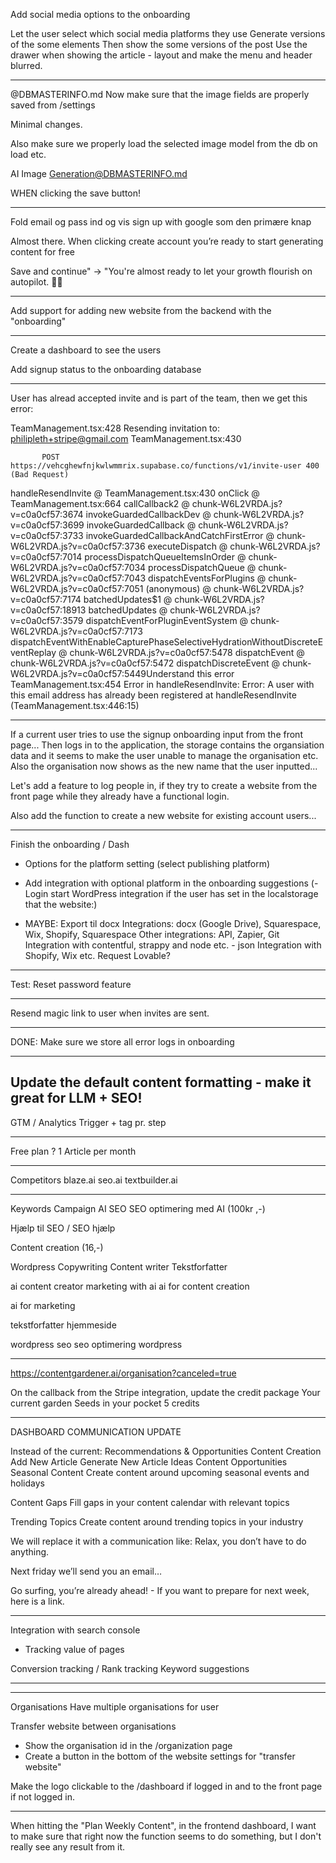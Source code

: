 Add social media options to the onboarding

Let the user select which social media platforms they use
Generate versions of the some elements
Then show the some versions of the post
Use the drawer when showing the article - layout and make the menu and header blurred. 

----



@DBMASTERINFO.md Now make sure that the image fields are properly saved from /settings

Minimal changes. 

Also make sure we properly load the selected image model from the db on load etc.

AI Image Generation@DBMASTERINFO.md 

WHEN clicking the save button!




---



Fold email og pass ind og vis sign up with google som den primære knap

Almost there. When clicking create account you’re ready to start generating content for free

Save and continue" → "You're almost ready to let your growth flourish on autopilot. 🌱🚀

---

Add support for adding new website from the backend with the "onboarding"

---

Create a dashboard to see the users 

Add signup status to the onboarding database

---

User has alread accepted invite and is part of the team, then we get this error:

TeamManagement.tsx:428 Resending invitation to: philipleth+stripe@gmail.com
TeamManagement.tsx:430 
            
            
           POST https://vehcghewfnjkwlwmmrix.supabase.co/functions/v1/invite-user 400 (Bad Request)
handleResendInvite @ TeamManagement.tsx:430
onClick @ TeamManagement.tsx:664
callCallback2 @ chunk-W6L2VRDA.js?v=c0a0cf57:3674
invokeGuardedCallbackDev @ chunk-W6L2VRDA.js?v=c0a0cf57:3699
invokeGuardedCallback @ chunk-W6L2VRDA.js?v=c0a0cf57:3733
invokeGuardedCallbackAndCatchFirstError @ chunk-W6L2VRDA.js?v=c0a0cf57:3736
executeDispatch @ chunk-W6L2VRDA.js?v=c0a0cf57:7014
processDispatchQueueItemsInOrder @ chunk-W6L2VRDA.js?v=c0a0cf57:7034
processDispatchQueue @ chunk-W6L2VRDA.js?v=c0a0cf57:7043
dispatchEventsForPlugins @ chunk-W6L2VRDA.js?v=c0a0cf57:7051
(anonymous) @ chunk-W6L2VRDA.js?v=c0a0cf57:7174
batchedUpdates$1 @ chunk-W6L2VRDA.js?v=c0a0cf57:18913
batchedUpdates @ chunk-W6L2VRDA.js?v=c0a0cf57:3579
dispatchEventForPluginEventSystem @ chunk-W6L2VRDA.js?v=c0a0cf57:7173
dispatchEventWithEnableCapturePhaseSelectiveHydrationWithoutDiscreteEventReplay @ chunk-W6L2VRDA.js?v=c0a0cf57:5478
dispatchEvent @ chunk-W6L2VRDA.js?v=c0a0cf57:5472
dispatchDiscreteEvent @ chunk-W6L2VRDA.js?v=c0a0cf57:5449Understand this error
TeamManagement.tsx:454 Error in handleResendInvite: Error: A user with this email address has already been registered
    at handleResendInvite (TeamManagement.tsx:446:15)

---

If a current user tries to use the signup onboarding input from the front page... Then logs in to the application, the storage contains the organsiation data and it seems to make the user unable to manage the organisation etc. Also the organisation now shows as the new name that the user inputted...

Let's add a feature to log people in, if they try to create a website from the front page while they already have a functional login. 

Also add the function to create a new website for existing account users...

---

Finish the onboarding / Dash
- Options for the platform setting (select publishing platform)
- Add integration with optional platform in the onboarding suggestions (- Login start WordPress integration if the user has set in the localstorage that the website:)

- MAYBE: Export til docx
Integrations: docx (Google Drive), Squarespace, Wix, Shopify, Squarespace
Other integrations: API, Zapier, Git
Integration with contentful, strappy and node etc. - json
Integration with Shopify, Wix etc.
Request Lovable?

---

Test: Reset password feature

---

Resend magic link to user when invites are sent.

---

DONE: Make sure we store all error logs in onboarding

---

Update the default content formatting - make it great for LLM + SEO!
---

GTM / Analytics
Trigger + tag pr. step 

---

Free plan ?
1 Article per month

---

Competitors
blaze.ai
seo.ai
textbuilder.ai

---

Keywords
Campaign
AI SEO
SEO optimering med AI (100kr ,-)

Hjælp til SEO / SEO hjælp

Content creation (16,-)

Wordpress Copywriting
Content writer
Tekstforfatter

ai content creator
marketing with ai
ai for content creation

ai for marketing

tekstforfatter hjemmeside

wordpress seo
seo optimering wordpress


---


https://contentgardener.ai/organisation?canceled=true


On the callback from the Stripe integration, update the credit package 
Your current garden
Seeds in your pocket
5 credits


---
DASHBOARD COMMUNICATION UPDATE

Instead of the current: Recommendations & Opportunities
Content Creation
Add New Article
Generate New Article Ideas
Content Opportunities
Seasonal Content
Create content around upcoming seasonal events and holidays


Content Gaps
Fill gaps in your content calendar with relevant topics


Trending Topics
Create content around trending topics in your industry

We will replace it with a communication like:
Relax, you don’t have to do anything.

Next friday we’ll send you an email… 

Go surfing, you’re already ahead! - If you want to prepare for next week, here is a link.


---

Integration with search console
- Tracking value of pages

Conversion tracking / 
Rank tracking
Keyword suggestions

---


---

Organisations
Have multiple organisations for user

Transfer website between organisations
- Show the organisation id in the /organization page
- Create a button in the bottom of the website settings for "transfer website" 

Make the logo clickable to the /dashboard if logged in and to the front page if not logged in. 


---


When hitting the "Plan Weekly Content", in the frontend dashboard, I want to make sure that right now the function seems to do something, but I don't really see any result from it. 